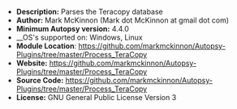 - __Description:__ Parses the Teracopy database
- __Author:__ Mark McKinnon (Mark dot McKinnon at gmail dot com)
- __Minimum Autopsy version:__ 4.4.0
- __OS's supported on: Windows, Linux
- __Module Location__: https://github.com/markmckinnon/Autopsy-Plugins/tree/master/Process_TeraCopy
- __Website:__ https://github.com/markmckinnon/Autopsy-Plugins/tree/master/Process_TeraCopy
- __Source Code:__ https://github.com/markmckinnon/Autopsy-Plugins/tree/master/Process_TeraCopy
- __License:__ GNU General Public License Version 3